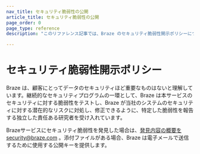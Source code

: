 ```yaml
---
nav_title: セキュリティ脆弱性の公開
article_title: セキュリティ脆弱性の公開
page_order: 0
page_type: reference
description: "このリファレンス記事では、Braze のセキュリティ脆弱性開示ポリシーについて説明します。"

---
```


<!--
Warning! Don't make any changes to this document without approval from the legal department.
-->

# セキュリティ脆弱性開示ポリシー

Braze は、顧客にとってデータのセキュリティほど重要なものはないと理解しています。継続的なセキュリティプログラムの一環として、Braze は本サービスのセキュリティに対する脆弱性をテストし、Braze が当社のシステムのセキュリティに対する潜在的なリスクに対処し、修正できるように、特定した脆弱性を報告する独立した責任ある研究者を受け入れています。

Brazeサービスにセキュリティ脆弱性を発見した場合は、発見内容の概要をsecurity@braze.com 。添付ファイルがある場合、Braze は電子メールで送信するために使用する公開キーを提供します。
